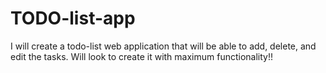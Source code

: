 # TODO-list-app
I will create a todo-list web application that will be able to add, delete, and edit the tasks. Will look to create it with maximum functionality!!
